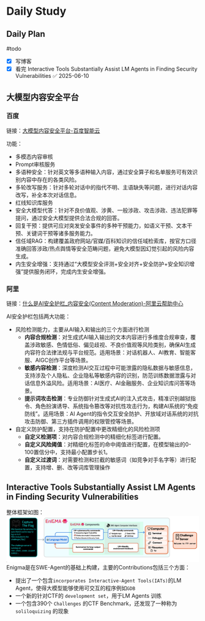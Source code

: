 # Daily Study
## Daily Plan
#todo
- [x] 写博客
- [x] 看完 Interactive Tools Substantially Assist LM Agents in Finding Security Vulnerabilities ✅ 2025-06-10
## 大模型内容安全平台

### 百度
链接：[大模型内容安全平台-百度智能云](https://cloud.baidu.com/product/AIGCSEC/platform.html)

功能：
- 多模态内容审核
- Prompt审核服务
- 多语种安全：针对英文等多语种输入内容，通过安全算子和名单服务可有效识别内容中存在的各类风险。
- 多轮改写服务：针对多轮对话中的指代不明、主语缺失等问题，进行对话内容改写，补全本次对话信息。
- 红线知识库服务
- 安全大模型代答：针对不良价值观、涉黄、一般涉政、攻击涉政、违法犯罪等提问，通过安全大模型提供合法合规的回答。
- 回复干预：提供可应对突发安全事件的多种干预能力，如语义干预、文本干预、关键词干预等诸多服务能力。
- 信任域RAG：构建覆盖政府网站/官媒/百科知识的信任域检索库，按官方口径准确回答涉政/热点舆情等安全范畴问题，避免大模型因幻觉引起的风险内容生成。
- 内生安全增强：支持通过“大模型安全评测+安全对齐+安全防护+安全知识增强”提供服务闭环，完成内生安全增强。

### 阿里
链接：[什么是AI安全护栏_内容安全(Content Moderation)-阿里云帮助中心](https://help.aliyun.com/document_detail/2873209.html?spm=a2c4g.11186623.help-menu-28415.d_0_0.25421888o8GTJT&scm=20140722.H_2873209._.OR_help-T_cn~zh-V_1)

AI安全护栏包括两大功能：
- 风险检测能力，主要从AI输入和输出的三个方面进行检测
	- **内容合规检测**：对生成式AI输入输出的文本内容进行多维度合规审查，覆盖涉政敏感、色情低俗、偏见歧视、不良价值观等风险类别，确保AI生成内容符合法律法规与平台规范。适用场景：对话机器人、AI教育、智能客服、AIGC创作平台等场景。
	- **敏感内容检测**：深度检测AI交互过程中可能泄露的隐私数据与敏感信息，支持涉及个人隐私、企业隐私等敏感内容的识别，防范训练数据泄露与对话信息外溢风险。适用场景：AI医疗、AI金融服务、企业知识库问答等场景。
	- **提示词攻击检测**：专业防御针对生成式AI的注入式攻击，精准识别越狱指令、角色扮演诱导、系统指令篡改等对抗性攻击行为，构建AI系统的“免疫防线”。适用场景：AI Agent的指令交互安全防护、开放域对话系统的对抗攻击防御、第三方插件调用的权限管控等场景。
- 自定义防护配置，支持在防护配置中更改精细化的风险检测项
	- **自定义检测项**：对内容合规检测中的精细化标签进行配置。
	- **自定义风险阈值**：对精细化标签的命中阈值进行配置，在模型输出的0-100置信分中，支持最小配置步长1。
	- **自定义过渡词**：对需要检测和拦截的敏感词（如竞争对手名字等）进行配置，支持增、删、改等词库管理操作

## Interactive Tools Substantially Assist LM Agents in Finding Security Vulnerabilities
整体框架如图：
![](attachments/1749569234422_d.png)
Enigma是在SWE-Agent的基础上构建，主要的Contributions包括三个方面：
- 提出了一个包含`incorporates Interactive-Agent Tools(IATs)`的LM Agent，使得大模型能够使用可交互的程序例如`GDB`
- 一个新的针对CTF的 `development set`，用于LM Agents 训练
- 一个包含390个 `Challenges` 的CTF Benchmark，还发现了一种称为 `soliloquizing` 的现象 
